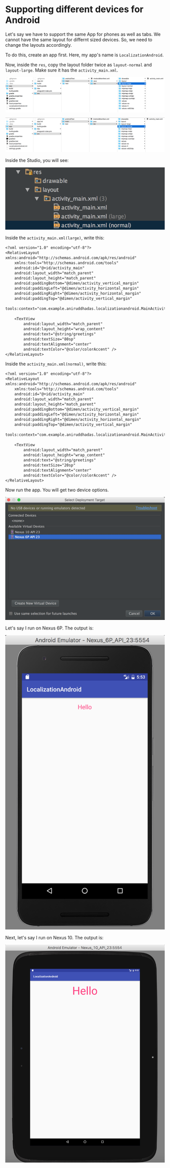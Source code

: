# Supporting different devices for Android

Let's say we have to support the same App for phones as well as tabs. We cannot have the same layout for differnt sized devices. So, we need to change the layouts accordingly.

To do this, create an app first. Here, my app's name is `LocalizationAndroid`.

Now, inside the `res`, copy the layout folder twice as `layout-normal` and `layout-large`. Make sure it has the `activity_main.xml`.

![](SupportingDifferentDevices1.png)

![](SupportingDifferentDevices2.png)

Inside the Studio, you will see:

![](SupportingDifferentDevices3.png)

Inside the `activity_main.xml(large)`, write this:

```
<?xml version="1.0" encoding="utf-8"?>
<RelativeLayout xmlns:android="http://schemas.android.com/apk/res/android"
    xmlns:tools="http://schemas.android.com/tools"
    android:id="@+id/activity_main"
    android:layout_width="match_parent"
    android:layout_height="match_parent"
    android:paddingBottom="@dimen/activity_vertical_margin"
    android:paddingLeft="@dimen/activity_horizontal_margin"
    android:paddingRight="@dimen/activity_horizontal_margin"
    android:paddingTop="@dimen/activity_vertical_margin"
    tools:context="com.example.aniruddhadas.localizationandroid.MainActivity">

    <TextView
        android:layout_width="match_parent"
        android:layout_height="wrap_content"
        android:text="@string/greetings"
        android:textSize="80sp"
        android:textAlignment="center"
        android:textColor="@color/colorAccent" />
</RelativeLayout>
```

Inside the `activity_main.xml(normal)`, write this:

```
<?xml version="1.0" encoding="utf-8"?>
<RelativeLayout xmlns:android="http://schemas.android.com/apk/res/android"
    xmlns:tools="http://schemas.android.com/tools"
    android:id="@+id/activity_main"
    android:layout_width="match_parent"
    android:layout_height="match_parent"
    android:paddingBottom="@dimen/activity_vertical_margin"
    android:paddingLeft="@dimen/activity_horizontal_margin"
    android:paddingRight="@dimen/activity_horizontal_margin"
    android:paddingTop="@dimen/activity_vertical_margin"
    tools:context="com.example.aniruddhadas.localizationandroid.MainActivity">

    <TextView
        android:layout_width="match_parent"
        android:layout_height="wrap_content"
        android:text="@string/greetings"
        android:textSize="20sp"
        android:textAlignment="center"
        android:textColor="@color/colorAccent" />
</RelativeLayout>
```

Now run the app. You will get two device options.

![](SupportingDifferentDevices4.png)

Let's say I run on Nexus 6P. The output is:

![](SupportingDifferentDevices5.png)

Next, let's say I run on Nexus 10. The output is:

![](SupportingDifferentDevices6.png)